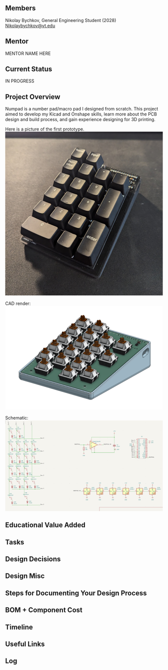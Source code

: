 ## Members
Nikolay Bychkov, General Engineering Student (2028)
Nikolaybychkov@vt.edu

## Mentor
MENTOR NAME HERE

## Current Status
IN PROGRESS

## Project Overview

Numpad is a number pad/macro pad I designed from scratch. This project aimed to develop my Kicad and Onshape skills, learn more about the PCB design and build process, and gain experience designing for 3D printing. 

Here is a picture of the first prototype.
![alt text](<numpad v1 photo.jpg>)

CAD render:
![alt text](<Cad Render v1.png>)

Schematic:
![alt text](<PCB Schematic v1.png>)

## Educational Value Added



## Tasks

<!-- Your Text Here. You may work with your mentor on this later when they are assigned -->

## Design Decisions

<!-- Your Text Here. You may work with your mentor on this later when they are assigned -->

## Design Misc

<!-- Your Text Here. You may work with your mentor on this later when they are assigned -->

## Steps for Documenting Your Design Process

<!-- Your Text Here. You may work with your mentor on this later when they are assigned -->

## BOM + Component Cost

<!-- Your Text Here. You may work with your mentor on this later when they are assigned -->

## Timeline

<!-- Your Text Here. You may work with your mentor on this later when they are assigned -->

## Useful Links

<!-- Your Text Here. You may work with your mentor on this later when they are assigned -->

## Log

<!-- Your Text Here. You may work with your mentor on this later when they are assigned -->
